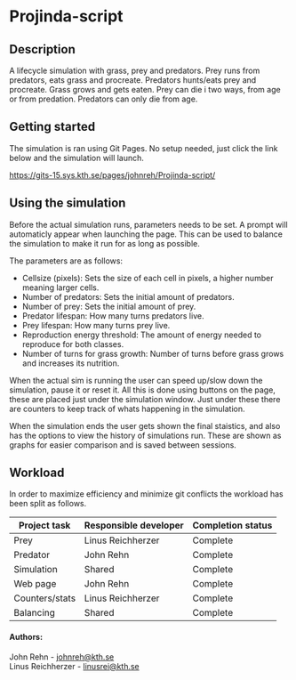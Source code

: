 # Projinda-script
## Description
A lifecycle simulation with grass, prey and predators. Prey runs from predators, eats grass and procreate. Predators hunts/eats prey and procreate. Grass grows and gets eaten. Prey can die i two ways, from age or from predation. Predators can only die from age.


## Getting started

The simulation is ran using Git Pages. No setup needed, just click the link below and the simulation will launch.

https://gits-15.sys.kth.se/pages/johnreh/Projinda-script/

## Using the simulation

Before the actual simulation runs, parameters needs to be set. A prompt will automaticly appear when launching the page. This can be used to balance the simulation to make it run for as long as possible.

The parameters are as follows:

- Cellsize (pixels): Sets the size of each cell in pixels, a higher number meaning larger cells.
- Number of predators: Sets the initial amount of predators.
- Number of prey: Sets the initial amount of prey.
- Predator lifespan: How many turns predators live.
- Prey lifespan: How many turns prey live.
- Reproduction energy threshold: The amount of energy needed to reproduce for both classes.
- Number of turns for grass growth: Number of turns before grass grows and increases its nutrition.

When the actual sim is running the user can speed up/slow down the simulation, pause it or reset it. All this is done using buttons on the page, these are placed just under the simulation window. Just under these there are counters to keep track of whats happening in the simulation. 

When the simulation ends the user gets shown the final staistics, and also has the options to view the history of simulations run. These are shown as graphs for easier comparison and is saved between sessions.

## Workload

In order to maximize efficiency and minimize git conflicts the workload has been split as follows.

| Project task | Responsible developer | Completion status|
|--------------|-----------------------|------------------|
| Prey         |  Linus Reichherzer    |Complete    |
|Predator      | John Rehn             |Complete    |
|Simulation    | Shared                | Complete         |
|Web page      | John Rehn             | Complete         |
|Counters/stats      | Linus Reichherzer | Complete       |
|Balancing     | Shared                | Complete   |


#### Authors:
John Rehn - johnreh@kth.se  
Linus Reichherzer - linusrei@kth.se
